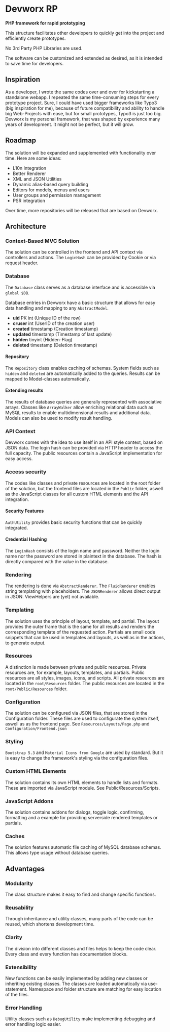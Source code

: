 <h1>Devworx RP</h1>

<strong>PHP framework for rapid prototyping</strong>
<p>This structure facilitates other developers to quickly get into the project and efficiently create prototypes.</p>
<p>No 3rd Party PHP Libraries are used.</p>
<p>The software can be customized and extended as desired, as it is intended to save time for developers.</p>

<h2>Inspiration</h2>
<p>As a developer, I wrote the same codes over and over for kickstarting a standalone webapp. I repeated the same time-consuming steps for every prototype project. Sure, I could have used bigger frameworks like Typo3 (big inspiration for me), because of future compatibility and ability to handle big Web-Projects with ease, but for small prototypes, Typo3 is just too big. Devworx is my personal framework, that was shaped by experience many years of development. It might not be perfect, but it will grow.</p>

<h2>Roadmap</h2>
<p>The solution will be expanded and supplemented with functionality over time. Here are some ideas:</p>
<ul>
  <li>L10n Integration</li>
  <li>Better Renderer</li>
  <li>XML and JSON Utilities</li>
  <li>Dynamic alias-based query building</li>
  <li>Editors for models, menus and users</li>
  <li>User groups and permission management</li>
  <li>PSR integration</li>
</ul>
<p>Over time, more repositories will be released that are based on Devworx.</p>

<h2>Architecture</h2>

<h3>Context-Based MVC Solution</h3>
<p>The solution can be controlled in the frontend and API context via controllers and actions. The <code>LoginHash</code> can be provided by Cookie or via request header.</p>

<h3>Database</h3>
<p>The <code>Database</code> class serves as a database interface and is accessible via <code>global $DB</code>.</p>
<p>Database entries in Devworx have a basic structure that allows for easy data handling and mapping to any <code>AbstractModel</code>.</p>
<ul>
  <li><b>uid</b> <span>PK int (Unique ID of the row)</span></li>
  <li><b>cruser</b> <span>int (UserID of the creation user)</span></li>
  <li><b>created</b> <span>timestamp (Creation timestamp)</span></li>
  <li><b>updated</b> <span>timestamp (Timestamp of last update)</span></li>
  <li><b>hidden</b> <span>tinyint (Hidden-Flag)</span></li>
  <li><b>deleted</b> <span>timestamp (Deletion timestamp)</span></li>
</ul>

<h4>Repository</h4>
<p>The <code>Repository</code> class enables caching of schemas. System fields such as <code>hidden</code> and <code>deleted</code> are automatically added to the queries. Results can be mapped to Model-classes automatically.</p>

<h4>Extending results</h4>
<p>The results of database queries are generally represented with associative arrays. Classes like <code>ArrayWalker</code> allow enriching relational data such as MySQL results to enable multidimensional results and additional data. Models can also be used to modify result handling.</p>

<h3>API Context</h3>
<p>Devworx comes with the idea to use itself in an API style context, based on JSON data. The login hash can be provided via HTTP header to access the full capacity. The public resources contain a JavaScript implementation for easy access.</p>

<h3>Access security</h3>
<p>The codes like classes and private resources are located in the root folder of the solution, but the frontend files are located in the <code>Public</code> folder, aswell as the JavaScript classes for all custom HTML elements and the API integration.</p>

<h4>Security Features</h4>
<p><code>AuthUtility</code> provides basic security functions that can be quickly integrated.</p>

<h4>Credential Hashing</h4>
<p>The <code>LoginHash</code> consists of the login name and password. Neither the login name nor the password are stored in plaintext in the database. The hash is directly compared with the value in the database.</p>

<h3>Rendering</h3>
<p>The rendering is done via <code>AbstractRenderer</code>. The <code>FluidRenderer</code> enables string templating with placeholders. The <code>JSONRenderer</code> allows direct output in JSON. ViewHelpers are (yet) not available.</p>

<h3>Templating</h3>
<p>The solution uses the principle of layout, template, and partial. The layout provides the outer frame that is the same for all results and renders the corresponding template of the requested action. Partials are small code snippets that can be used in templates and layouts, as well as in the actions, to generate output.</p>

<h3>Resources</h3>
<p>A distinction is made between private and public resources. Private resources are, for example, layouts, templates, and partials. Public resources are all styles, images, icons, and scripts. All private resources are located in the <code>root/Resources</code> folder. The public resources are located in the <code>root/Public/Resources</code> folder.</p>

<h3>Configuration</h3>
<p>The solution can be configured via JSON files, that are stored in the Configuration folder. These files are used to configurate the system itself, aswell as as the frontend page. See <code>Resources/Layouts/Page.php</code> and <code>Configuration/Frontend.json</code></p>

<h3>Styling</h3>
<p><code>Bootstrap 5.3</code> and <code>Material Icons from Google</code> are used by standard. But it is easy to change the framework's styling via the configuration files.</p>

<h3>Custom HTML Elements</h3>
<p>The solution contains its own HTML elements to handle lists and formats. These are imported via JavaScript module. See Public/Resources/Scripts.</p>

<h3>JavaScript Addons</h3>
<p>The solution contains addons for dialogs, toggle logic, confirming, formatting and a example for providing serverside rendered templates or partials.</p>

<h3>Caches</h3>
<p>The solution features automatic file caching of MySQL database schemas. This allows type usage without database queries.</p>

<h2>Advantages</h2>

<h3>Modularity</h3>
<p>The class structure makes it easy to find and change specific functions.</p>

<h3>Reusability</h3>
<p>Through inheritance and utility classes, many parts of the code can be reused, which shortens development time.</p>

<h3>Clarity</h3>
<p>The division into different classes and files helps to keep the code clear. Every class and every function has documentation blocks.</p>

<h3>Extensibility</h3>
<p>New functions can be easily implemented by adding new classes or inheriting existing classes. The classes are loaded automatically via use-statement. Namespace and folder structure are matching for easy location of the files.</p>

<h3>Error Handling</h3>
<p>Utility classes such as <code>DebugUtility</code> make implementing debugging and error handling logic easier.</p>
